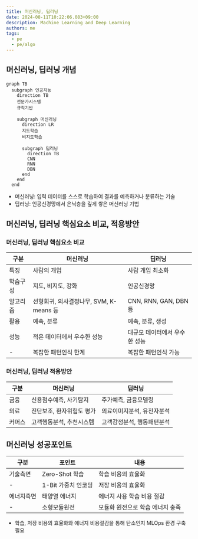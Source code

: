 ```yaml
---
title: 머신러닝, 딥러닝
date: 2024-08-11T10:22:06.083+09:00
description: Machine Learning and Deep Learning
authors: me
tags: 
  - pe
  - pe/algo 
---
```


## 머신러닝, 딥러닝 개념

```mermaid
graph TB
  subgraph 인공지능
    direction TB
    전문가시스템
    규칙기반

    subgraph 머신러닝
      direction LR
      지도학습
      비지도학습

      subgraph 딥러닝
        direction TB
        CNN
        RNN
        DBN
      end
    end
  end
```

- 머신러닝: 입력 데이터를 스스로 학습하여 결과를 예측하거나 분류하는 기술
- 딥러닝: 인공신경망에서 은닉층을 깊게 쌓은 머신러닝 기법

## 머신러닝, 딥러닝 핵심요소 비교, 적용방안

### 머신러닝, 딥러닝 핵심요소 비교

| 구분 | 머신러닝 | 딥러닝 |
| --- | --- | --- |
| 특징 | 사람의 개입 | 사람 개입 최소화 |
| 학습구성 | 지도, 비지도, 강화 | 인공신경망 |
| 알고리즘 | 선형회귀, 의사결정나무, SVM, K-means 등 | CNN, RNN, GAN, DBN 등 |
| 활용 | 예측, 분류 | 예측, 분류, 생성 |
| 성능 | 적은 데이터에서 우수한 성능 | 대규모 데이터에서 우수한 성능 |
| - | 복잡한 패턴인식 한계 | 복잡한 패턴인식 가능 |

### 머신러닝, 딥러닝 적용방안

| 구분 | 머신러닝 | 딥러닝 |
| --- | --- | --- |
| 금융 | 신용점수예측, 사기탐지 | 주가예측, 금융모델링 |
| 의료 | 진단보조, 환자위험도 평가 | 의료이미지분석, 유전자분석 |
| 커머스 | 고객행동분석, 추천시스템 | 고객감정분석, 행동패턴분석 |

## 머신러닝 성공포인트

| 구분 | 포인트 | 내용 |
| --- | --- | --- |
| 기술측면 | Zero-Shot 학습 | 학습 비용의 효율화 |
| - | 1-Bit 가중치 인코딩 | 저장 비용의 효율화 |
| 에너지측면 | 태양열 에너지 | 에너지 사용 학습 비용 절감 |
| - | 소형모듈원전 | 모듈화 원전으로 학습 에너지 충족 |

- 학습, 저장 비용의 효율화와 에너지 비용절감을 통해 탄소인지 MLOps 환경 구축 필요
